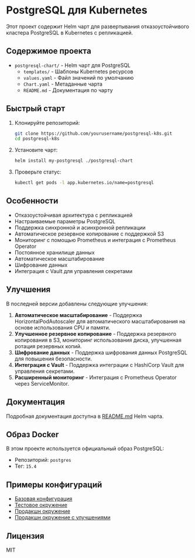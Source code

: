 # PostgreSQL для Kubernetes

Этот проект содержит Helm чарт для развертывания отказоустойчивого кластера PostgreSQL в Kubernetes с репликацией.

## Содержимое проекта

- `postgresql-chart/` - Helm чарт для PostgreSQL
  - `templates/` - Шаблоны Kubernetes ресурсов
  - `values.yaml` - Файл значений по умолчанию
  - `Chart.yaml` - Метаданные чарта
  - `README.md` - Документация по чарту

## Быстрый старт

1. Клонируйте репозиторий:
   ```bash
   git clone https://github.com/yourusername/postgresql-k8s.git
   cd postgresql-k8s
   ```

2. Установите чарт:
   ```bash
   helm install my-postgresql ./postgresql-chart
   ```

3. Проверьте статус:
   ```bash
   kubectl get pods -l app.kubernetes.io/name=postgresql
   ```

## Особенности

- Отказоустойчивая архитектура с репликацией
- Настраиваемые параметры PostgreSQL
- Поддержка синхронной и асинхронной репликации
- Автоматическое резервное копирование с поддержкой S3
- Мониторинг с помощью Prometheus и интеграция с Prometheus Operator
- Постоянное хранилище данных
- Автоматическое масштабирование
- Шифрование данных
- Интеграция с Vault для управления секретами

## Улучшения

В последней версии добавлены следующие улучшения:

1. **Автоматическое масштабирование** - Поддержка HorizontalPodAutoscaler для автоматического масштабирования на основе использования CPU и памяти.
2. **Улучшенное резервное копирование** - Поддержка резервного копирования в S3, мониторинг использования диска, улучшенная ротация резервных копий.
3. **Шифрование данных** - Поддержка шифрования данных PostgreSQL для повышения безопасности.
4. **Интеграция с Vault** - Поддержка интеграции с HashiCorp Vault для управления секретами.
5. **Расширенный мониторинг** - Интеграция с Prometheus Operator через ServiceMonitor.

## Документация

Подробная документация доступна в [README.md](postgresql-chart/README.md) Helm чарта.

## Образ Docker

В этом проекте используется официальный образ PostgreSQL:
- Репозиторий: `postgres`
- Тег: `15.4`

## Примеры конфигураций

- [Базовая конфигурация](postgresql-chart/values.yaml)
- [Тестовое окружение](postgresql-chart/values/test-values.yaml)
- [Продакшн окружение](postgresql-chart/values/production-values.yaml)
- [Продакшн окружение с улучшениями](postgresql-chart/values/production-values-enhanced.yaml)

## Лицензия

MIT
